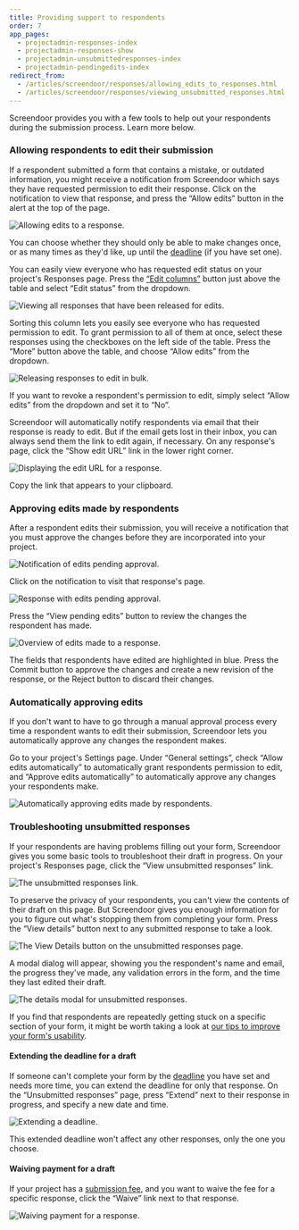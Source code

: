 ```yaml
---
title: Providing support to respondents
order: 7
app_pages:
  - projectadmin-responses-index
  - projectadmin-responses-show
  - projectadmin-unsubmittedresponses-index
  - projectadmin-pendingedits-index
redirect_from:
  - /articles/screendoor/responses/allowing_edits_to_responses.html
  - /articles/screendoor/responses/viewing_unsubmitted_responses.html
---
```


Screendoor provides you with a few tools to help out your respondents during the submission process. Learn more below.

### Allowing respondents to edit their submission

If a respondent submitted a form that contains a mistake, or outdated information, you might receive a notification from Screendoor which says they have requested permission to edit their response. Click on the notification to view that response, and press the &ldquo;Allow edits&rdquo; button in the alert at the top of the page.

![Allowing edits to a response.](../images/edits_1.png)

You can choose whether they should only be able to make changes once, or as many times as they'd like, up until the [deadline](/articles/screendoor/projects/deadline.html) (if you have set one).

You can easily view everyone who has requested edit status on your project's Responses page. Press the [&ldquo;Edit columns&rdquo;](/articles/screendoor/responses/viewing_a_list_of_responses.html#configuring-the-responses-table) button just above the table and select &ldquo;Edit status&rdquo; from the dropdown.

![Viewing all responses that have been released for edits.](../images/edits_2.png)

Sorting this column lets you easily see everyone who has requested permission to edit. To grant permission to all of them at once, select these responses using the checkboxes on the left side of the table. Press the &ldquo;More&rdquo; button above the table, and choose &ldquo;Allow edits&rdquo; from the dropdown.

![Releasing responses to edit in bulk.](../images/edits_3.png)

If you want to revoke a respondent's permission to edit, simply select &ldquo;Allow edits&rdquo; from the dropdown and set it to &ldquo;No&rdquo;.

Screendoor will automatically notify respondents via email that their response is ready to edit. But if the email gets lost in their inbox, you can always send them the link to edit again, if necessary. On any response's page, click the &ldquo;Show edit URL&rdquo; link in the lower right corner.

![Displaying the edit URL for a response.](../images/edits_4.png)

Copy the link that appears to your clipboard.

### Approving edits made by respondents

After a respondent edits their submission, you will receive a notification that you must approve the changes before they are incorporated into your project.

![Notification of edits pending approval.](../images/edits_5.png)

Click on the notification to visit that response's page.

![Response with edits pending approval.](../images/edits_6.png)

Press the &ldquo;View pending edits&rdquo; button to review the changes the respondent has made.

![Overview of edits made to a response.](../images/edits_7.png)

The fields that respondents have edited are highlighted in blue. Press the Commit button to approve the changes and create a new revision of the response, or the Reject button to discard their changes.

### Automatically approving edits

If you don't want to have to go through a manual approval process every time a respondent wants to edit their submission, Screendoor lets you automatically approve any changes the respondent makes.

Go to your project's Settings page. Under &ldquo;General settings&rdquo;, check &ldquo;Allow edits automatically&rdquo; to automatically grant respondents permission to edit, and &ldquo;Approve edits automatically&rdquo; to automatically approve any changes your respondents make.

![Automatically approving edits made by respondents.](../images/edits_8.png)

### Troubleshooting unsubmitted responses

If your respondents are having problems filling out your form, Screendoor gives you some basic tools to troubleshoot their draft in progress. On your project's Responses page, click the &ldquo;View unsubmitted responses&rdquo; link.

![The unsubmitted responses link.](../images/unsubmitted_1.png)

To preserve the privacy of your respondents, you can't view the contents of their draft on this page. But Screendoor gives you enough information for you to figure out what's stopping them from completing your form. Press the &ldquo;View details&rdquo; button next to any submitted response to take a look.

![The View Details button on the unsubmitted responses page.](../images/unsubmitted_2.png)

A modal dialog will appear, showing you the respondent's name and email, the progress they've made, any validation errors in the form, and the time they last edited their draft.

![The details modal for unsubmitted responses.](../images/unsubmitted_3.png)

If you find that respondents are repeatedly getting stuck on a specific section of your form, it might be worth taking a look at [our tips to improve your form's usability](/articles/screendoor/your_form/designing_a_great_form.html).

#### Extending the deadline for a draft

If someone can't complete your form by the [deadline](/articles/screendoor/projects/deadline.html) you have set and needs more time, you can extend the deadline for only that response. On the &ldquo;Unsubmitted responses&rdquo; page, press &ldquo;Extend&rdquo; next to their response in progress, and specify a new date and time.

![Extending a deadline.](../images/unsubmitted_4.png)

This extended deadline won't affect any other responses, only the one you choose.

#### Waiving payment for a draft

If your project has a [submission fee](/articles/screendoor/your_form/payments.html), and you want to waive the fee for a specific response, click the &ldquo;Waive&rdquo; link next to that response.

![Waiving payment for a response.](../images/unsubmitted_5.png)


